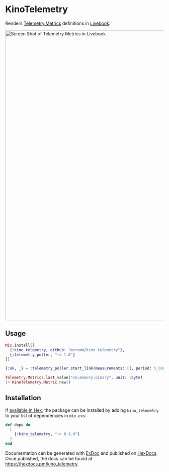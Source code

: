 # KinoTelemetry

Renders [Telemetry.Metrics](https://github.com/beam-telemetry/telemetry_metrics) definitions in [Livebook](https://livebook.dev).

<img width="918" alt="Screen Shot of Telemetry Metrics in Livebook" src="https://user-images.githubusercontent.com/168677/198753169-9fa4a016-0b6a-4777-a472-0d6d456f76ee.png">

## Usage

```elixir
Mix.install([
  {:kino_telemetry, github: "mcrumm/kino_telemetry"},
  {:telemetry_poller, "~> 1.0"}
])

{:ok, _} = :telemetry_poller.start_link(measurements: [], period: 5_000)

Telemetry.Metrics.last_value("vm.memory.binary", unit: :byte)
|> KinoTelemetry.Metric.new()
```

## Installation

If [available in Hex](https://hex.pm/docs/publish), the package can be installed
by adding `kino_telemetry` to your list of dependencies in `mix.exs`:

```elixir
def deps do
  [
    {:kino_telemetry, "~> 0.1.0"}
  ]
end
```

Documentation can be generated with [ExDoc](https://github.com/elixir-lang/ex_doc)
and published on [HexDocs](https://hexdocs.pm). Once published, the docs can
be found at <https://hexdocs.pm/kino_telemetry>.

